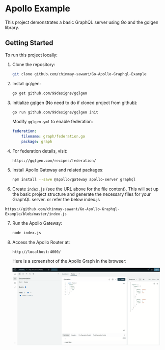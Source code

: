 # Apollo Example

This project demonstrates a basic GraphQL server using Go and the gqlgen library.

## Getting Started

To run this project locally:

1.  Clone the repository:


    ```bash
    git clone github.com/chinmay-sawant/Go-Apollo-Graphql-Example
    ```

2.  Install gqlgen:

    ```bash
    go get github.com/99designs/gqlgen
    ```

3.  Initialize gqlgen (No need to do if cloned project from github):
    ```bash
    go run github.com/99designs/gqlgen init
    ```
    Modify `gqlgen.yml` to enable federation:

    ```yaml
    federation:
        filename: graph/federation.go
        package: graph
    ```
4.  For federation details, visit:

    ```
    https://gqlgen.com/recipes/federation/
    ```

5.  Install Apollo Gateway and related packages:

    ```bash
    npm install --save @apollo/gateway apollo-server graphql
    ```

6.  Create `index.js` (see the URL above for the file content).
This will set up the basic project structure and generate the necessary files for your GraphQL server.
or refer the below index.js
```
https://github.com/chinmay-sawant/Go-Apollo-Graphql-Example/blob/master/index.js
```
7.  Run the Apollo Gateway:

    ```bash
    node index.js
    ```

8.  Access the Apollo Router at:

    ```
    http://localhost:4000/
    ```

    Here is a screenshot of the Apollo Graph in the browser:

    ![Apollo Graph](https://github.com/chinmay-sawant/Go-Apollo-Graphql-Example/blob/master/Screenshots/Apollo_Graph.png)